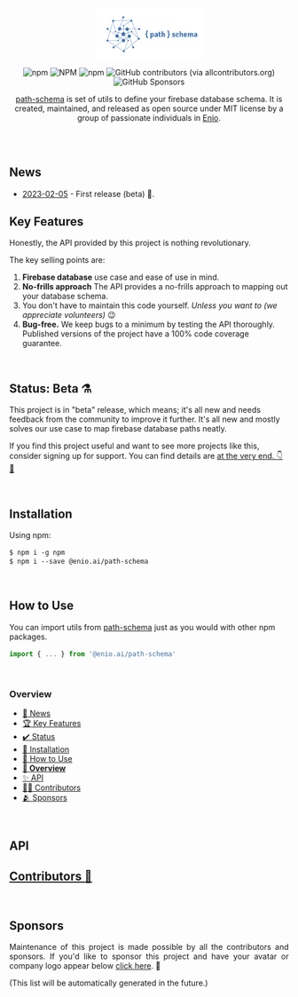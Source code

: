 <br>

<p align="center">
  <img width="197" src="https://github.com/enio-ireland/enio/blob/develop/images/path-schema.png?raw=true">
</p>

<p align="center">
  <img alt="npm" src="https://img.shields.io/npm/v/@enio.ai/path-schema?style=flat-square">
  <img alt="NPM" src="https://img.shields.io/npm/l/@enio.ai/path-schema?style=flat-square">
  <img alt="npm" src="https://img.shields.io/npm/dm/@enio.ai/path-schema?style=flat-square">
  <img alt="GitHub contributors (via allcontributors.org)" src="https://img.shields.io/github/all-contributors/enio-ireland/enio/develop?color=%23&style=flat-square">
  <img alt="GitHub Sponsors" src="https://img.shields.io/github/sponsors/enio-ireland?style=flat-square">
</p>

<p align="center">
  <a href="https://github.com/enio-ireland/enio/tree/develop/packages/path-schema">path-schema</a> is set of utils to define your firebase database schema. It is created, maintained, and released as open source under MIT license by a group of passionate individuals in <a href="https://github.com/enio-ireland/enio">Enio</a>.
</p>

<br>
<br>

## News

- [2023-02-05](https://github.com/enio-ireland/enio/blob/develop/packages/path-schema/CHANGELOG.md#200-2023-02-05) - First release (beta) :tada:.

## Key Features

Honestly, the API provided by this project is nothing revolutionary.

The key selling points are:

1. **Firebase database** use case and ease of use in mind.
2. **No-frills approach** The API provides a no-frills approach to mapping out your database schema. 
3. You don't have to maintain this code yourself. _Unless you want to (we appreciate volunteers)_ :wink:
4. **Bug-free.** We keep bugs to a minimum by testing the API thoroughly. Published versions of the project have a 100% code coverage guarantee.

<br>

## Status: Beta :alembic:

This project is in "beta" release, which means; it's all new and needs feedback from the community to improve it further. It's all new and mostly solves our use case to map firebase database paths neatly.

If you find this project useful and want to see more projects like this, consider signing up for support. You can find details are [at the very end. :point_down: :seedling:](#sponsors)

<br>

## Installation

Using npm:

```
$ npm i -g npm
$ npm i --save @enio.ai/path-schema
```

<br>

## How to Use

You can import utils from [path-schema]() just as you would with other npm packages.

```javascript
import { ... } from '@enio.ai/path-schema'
```

<br>

### Overview

- [:pushpin: News](#news)
- [:trophy: Key Features](#key-features)
- [:heavy_check_mark: Status](#status-beta-alembic)
- [:open_book: Installation](#installation)
- [:open_book: How to Use](#how-to-use)
- **[:compass: Overview](#overview)**
- [:sparkles: API](#api)
- [:technologist: Contributors](#contributors-link)
- [:people_hugging: Sponsors](#sponsors)

<br>

## API

## [Contributors :link:](https://github.com/enio-ireland/enio/blob/develop/CONTRIBUTORS.md)

<br>

## Sponsors

<p style="text-align: justify">
  Maintenance of this project is made possible by all the contributors and sponsors. If you'd like to sponsor this project and have your avatar or company logo appear below <a href="https://github.com/sponsors/enio-ireland">click here</a>. 💖
</p>

(This list will be automatically generated in the future.)
